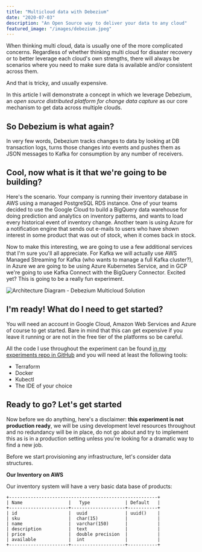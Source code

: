 ```yaml
---
title: "Multicloud data with Debezium"
date: "2020-07-03"
description: "An Open Source way to deliver your data to any cloud"
featured_image: "/images/debezium.jpeg"
---
```

When thinking multi cloud, data is usually one of the more complicated concerns. Regardless of whether thinking multi cloud for disaster recovery or to better leverage each cloud's own strengths, there will always be scenarios where you need to make sure data is available and/or consistent across them.

And that is tricky, and usually expensive.

In this article I will demonstrate a concept in which we leverage Debezium, an _open source distributed platform for change data capture_ as our core mechanism to get data across multiple clouds.

So Debezium is what again?
--------------------------

In very few words, Debezium tracks changes to data by looking at DB transaction logs, turns those changes into events and pushes them as JSON messages to Kafka for consumption by any number of receivers. 

Cool, now what is it that we're going to be building?
-----------------------------------------------------

Here's the scenario. Your company is running their inventory database in AWS using a managed PostgreSQL RDS instance. One of your teams decided to use the Google Cloud to build a BigQuery data warehouse for doing prediction and analytics on inventory patterns, and wants to load every historical event of inventory change. Another team is using Azure for a notification engine that sends out e-mails to users who have shown interest in some product that was out of stock, when it comes back in stock.

Now to make this interesting, we are going to use a few additional services that I'm sure you'll all appreciate. For Kafka we will actually use AWS Managed Streaming for Kafka (who wants to manage a full Kafka cluster?), in Azure we are going to be using Azure Kubernetes Service, and in GCP we're going to use Kafka Connect with the BigQuery Connector. Excited yet? This is going to be a really fun experiment.

![Architecture Diagram - Debezium Multicloud Solution](/images/debezium_diagram.svg)

I'm ready! What do I need to get started?
-----------------------------------------

You will need an account in Google Cloud, Amazon Web Services and Azure of course to get started. Bare in mind that this can get expensive if you leave it running or are not in the free tier of the platforms so be careful.

All the code I use throughout the experiment can be found [in my experiments repo in GitHub](https://github.com/murillodigital/experiments) and you will need at least the following tools:

* Terraform
* Docker
* Kubectl
* The IDE of your choice

Ready to go? Let's get started
------------------------------

Now before we do anything, here's a disclaimer: **this experiment is not production ready**, we will be using development level resources throughout and no redundancy will be in place, do not go about and try to implement this as is in a production setting unless you're looking for a dramatic way to find a new job.

Before we start provisioning any infrastructure, let's consider data structures.

**Our Inventory on AWS**

Our inventory system will have a very basic data base of products:

```
+-------------------------------------------------------+
| Name                 |   Type             | Default   |
+----------------------+--------------------+-----------+
| id                   |  uuid              | uuid()    |
| sku                  |  char(15)          |           |
| name                 |  varchar(150)      |           |
| description          |  text              |           |
| price                |  double precision  |           |
| available            |  int               |           |
+----------------------+--------------------+-----------+
```